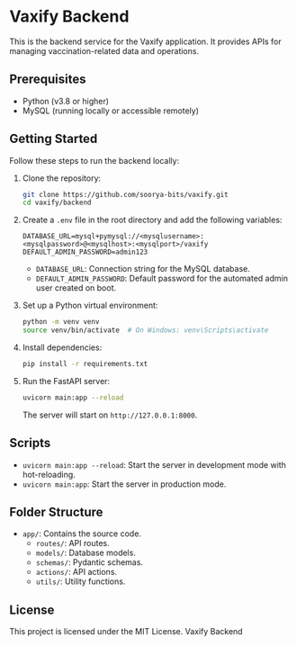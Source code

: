 # Vaxify Backend

This is the backend service for the Vaxify application. It provides APIs for managing vaccination-related data and operations.

## Prerequisites

- Python (v3.8 or higher)
- MySQL (running locally or accessible remotely)

## Getting Started

Follow these steps to run the backend locally:

1. Clone the repository:
    ```bash
    git clone https://github.com/soorya-bits/vaxify.git
    cd vaxify/backend
    ```

2. Create a `.env` file in the root directory and add the following variables:
    ```
    DATABASE_URL=mysql+pymysql://<mysqlusername>:<mysqlpassword>@<mysqlhost>:<mysqlport>/vaxify
    DEFAULT_ADMIN_PASSWORD=admin123
    ```

    - `DATABASE_URL`: Connection string for the MySQL database.
    - `DEFAULT_ADMIN_PASSWORD`: Default password for the automated admin user created on boot.

3. Set up a Python virtual environment:
    ```bash
    python -m venv venv
    source venv/bin/activate  # On Windows: venv\Scripts\activate
    ```

4. Install dependencies:
    ```bash
    pip install -r requirements.txt
    ```

5. Run the FastAPI server:
    ```bash
    uvicorn main:app --reload
    ```

    The server will start on `http://127.0.0.1:8000`.

## Scripts

- `uvicorn main:app --reload`: Start the server in development mode with hot-reloading.
- `uvicorn main:app`: Start the server in production mode.

## Folder Structure

- `app/`: Contains the source code.
  - `routes/`: API routes.
  - `models/`: Database models.
  - `schemas/`: Pydantic schemas.
  - `actions/`: API actions.
  - `utils/`: Utility functions.

## License

This project is licensed under the MIT License. Vaxify Backend
